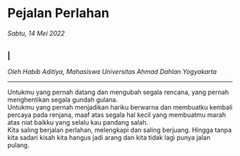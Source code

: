 # Pejalan Perlahan

###### Sabtu, 14 Mei 2022

### |

_Oleh Habib Aditiya, Mahasiswa Universitas Ahmad Dahlan Yogyakarta_

---

Untukmu yang pernah datang dan mengubah segala rencana, yang pernah menghentikan segala gundah gulana.
<br>
Untukmu yang pernah menjadikan hariku berwarna dan membuatku kembali percaya pada renjana, maaf atas segala hal kecil yang membuatmu marah atas niat baikku yang selalu kau pandang salah.
<br>
Kita saling berjalan perlahan, melengkapi dan saling berjuang. Hingga tanpa kita sadari kisah kita hangus jadi arang dan kita tidak lagi punya jalan pulang.
